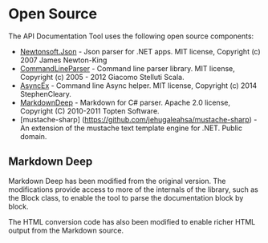 # Open Source
The API Documentation Tool uses the following open source components:

* [Newtonsoft.Json](https://github.com/JamesNK/Newtonsoft.Json) - Json parser for .NET apps. MIT license, Copyright (c) 2007 James Newton-King
* [CommandLineParser](https://commandline.codeplex.com/) - Command line parser library. MIT license, Copyright (c) 2005 - 2012 Giacomo Stelluti Scala.
* [AsyncEx](https://github.com/StephenCleary/AsyncEx/) - Command line Async helper. MIT license, Copyright (c) 2014 StephenCleary.
* [MarkdownDeep](https://github.com/toptensoftware/MarkdownDeep) - Markdown for C# parser. Apache 2.0 license, Copyright (C) 2010-2011 Topten Software.
* [mustache-sharp] (https://github.com/jehugaleahsa/mustache-sharp) - An extension of the mustache text template engine for .NET. Public domain.

## Markdown Deep

Markdown Deep has been modified from the original version. The modifications provide access to more of the internals
of the library, such as the Block class, to enable the tool to parse the documentation block by block.

The HTML conversion code has also been modified to enable richer HTML output from the Markdown source.

